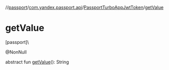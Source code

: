 //[passport](../../../index.md)/[com.yandex.passport.api](../index.md)/[PassportTurboAppJwtToken](index.md)/[getValue](get-value.md)

# getValue

[passport]\

@NonNull

abstract fun [getValue](get-value.md)(): String
